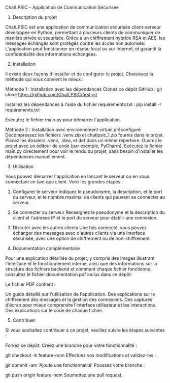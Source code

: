 ChatLPSIC - Application de Communication Sécurisée

1. Description du projet
   
ChatLPSIC est une application de communication sécurisée client-serveur développée en Python, permettant à plusieurs clients de communiquer de manière privée et sécurisée. Grâce à un chiffrement hybride RSA et AES, les messages échangés sont protégés contre les accès non autorisés. L'application peut fonctionner en réseau local ou sur Internet, et garantit la confidentialité des informations échangées.


2. Installation
   
Il existe deux façons d'installer et de configurer le projet. Choisissez la méthode qui vous convient le mieux :

Méthode 1 : Installation avec les dépendances
Clonez ce dépôt GitHub :
git clone https://github.com/ChatLPSIC/first.git

Installez les dépendances à l'aide du fichier requirements.txt :
pip install -r requirements.txt

Exécutez le fichier main.py pour démarrer l'application.

Méthode 2 : Installation avec environnement virtuel préconfiguré
Décompressez les fichiers .venv.zip et chatlpsic_1.zip fournis dans le projet.
Placez les dossiers .venv, .idea, et def dans un même répertoire.
Ouvrez le projet avec un éditeur de code (par exemple, PyCharm).
Exécutez le fichier main.py directement pour voir le rendu du projet, sans besoin d'installer les dépendances manuellement.


3. Utilisation
   
Vous pouvez démarrer l'application en lançant le serveur ou en vous connectant en tant que client. Voici les grandes étapes :

1. Configurer le serveur
Indiquez le pseudonyme, la description, et le port du serveur, et le nombre maximal de clients qui peuvent se connecter au serveur.
2. Se connecter au serveur
Renseignez le pseudonyme et la description du client et l'adresse IP et le port du serveur pour établir une connexion.
3. Discuter avec les autres clients
Une fois connecté, vous pouvez échanger des messages avec d'autres clients via une interface sécurisée, avec une option de chiffrement ou de non-chiffrement.


4. Documentation complémentaire
   
Pour une explication détaillée du projet, y compris des images illustrant l'interface et le fonctionnement interne, ainsi que des informations sur la structure des fichiers backend et comment chaque fichier fonctionne, consultez le fichier documentation.pdf inclus dans ce dépôt.

Le fichier PDF contient :

Un guide détaillé sur l'utilisation de l'application.
Des explications sur le chiffrement des messages et la gestion des connexions.
Des captures d'écran pour mieux comprendre l'interface utilisateur et les interactions.
Des explications sur le code de chaque fichier.

5. Contribuer
   
Si vous souhaitez contribuer à ce projet, veuillez suivre les étapes suivantes :

Forkez ce dépôt.
Créez une branche pour votre fonctionnalité :

git checkout -b feature-nom
Effectuez vos modifications et validez-les :

git commit -am 'Ajoute une fonctionnalité'
Poussez votre branche :

git push origin feature-nom
Soumettez une pull request.
